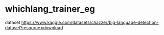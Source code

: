# whichlang_trainer_eg
dataset
https://www.kaggle.com/datasets/chazzer/big-language-detection-dataset?resource=download
